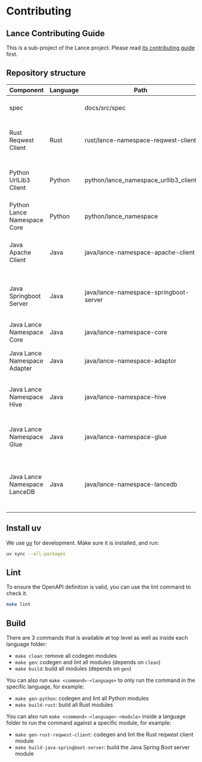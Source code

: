 # Contributing

## Lance Contributing Guide

This is a sub-project of the Lance project. 
Please read [its contributing guide](https://lancedb.github.io/lance/community/contributing/) first. 

## Repository structure

| Component                    | Language | Path                                   | Description                                                               |
|------------------------------|----------|----------------------------------------|---------------------------------------------------------------------------|
| spec                         |          | docs/src/spec                          | Lance Namespace Specification                                             |
| Rust Reqwest Client          | Rust     | rust/lance-namespace-reqwest-client    | Generated Rust reqwest client for Lance REST Namespace                    |
| Python UrlLib3 Client        | Python   | python/lance_namespace_urllib3_client  | Generated Python urllib3 client for Lance REST Namespace                  |
| Python Lance Namespace Core  | Python   | python/lance_namespace                 | Lance Namespace Python Core SDK                                           |
| Java Apache Client           | Java     | java/lance-namespace-apache-client     | Generated Java Apache HTTP client for Lance REST Namespace                |
| Java Springboot Server       | Java     | java/lance-namespace-springboot-server | Generated Java SpringBoot server for Lance REST Namespace                 |
| Java Lance Namespace Core    | Java     | java/lance-namespace-core              | Lance Namespace Java Core SDK                                             |
| Java Lance Namespace Adapter | Java     | java/lance-namespace-adaptor           | Lance Namespace adapter server implementation                             |
| Java Lance Namespace Hive    | Java     | java/lance-namespace-hive              | Java Lance Namespace Apache Hive Metastore Implementation                 |
| Java Lance Namespace Glue    | Java     | java/lance-namespace-glue              | Java Lance Namespace AWS Glue Data Catalog Implementation                 |
| Java Lance Namespace LanceDB | Java     | java/lance-namespace-lancedb           | Java Utilities to use Lance Namespace SDK with LanceDB Cloud & Enterprise |


## Install uv

We use [uv](https://docs.astral.sh/uv/getting-started/installation/) for development.
Make sure it is installed, and run:

```bash
uv sync --all-packages
```

## Lint

To ensure the OpenAPI definition is valid, you can use the lint command to check it.

```bash
make lint
```

## Build

There are 3 commands that is available at top level as well as inside each language folder:

- `make clean`: remove all codegen modules
- `make gen`: codegen and lint all modules (depends on `clean`)
- `make build`: build all modules (depends on `gen`)

You can also run `make <command>-<language>` to only run the command in the specific language, for example:

- `make gen-python`: codegen and lint all Python modules
- `make build-rust`: build all Rust modules

You can also run `make <command>-<language>-<module>` inside a language folder to run the command against a specific module, for example:

- `make gen-rust-reqwest-client`: codegen and lint the Rust reqwest client module
- `make build-java-springboot-server`: build the Java Spring Boot server module
